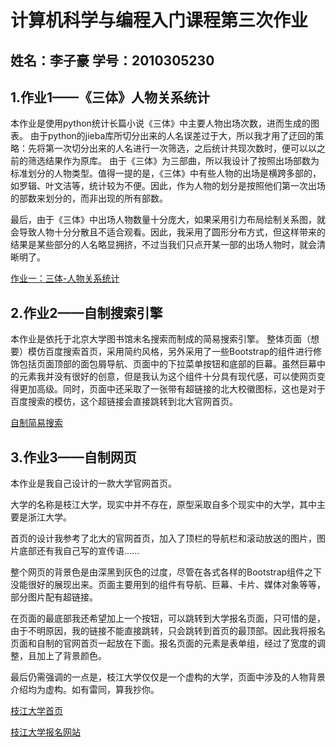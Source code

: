 # 计算机科学与编程入门课程第三次作业

## 姓名：李子豪 学号：2010305230

## 1.作业1——《三体》人物关系统计

本作业是使用python统计长篇小说《三体》中主要人物出场次数，进而生成的图表。
由于python的jieba库所切分出来的人名误差过于大，所以我才用了迂回的策略：先将第一次切分出来的人名进行一次筛选，之后统计共现次数时，便可以以之前的筛选结果作为原库。
由于《三体》为三部曲，所以我设计了按照出场部数为标准划分的人物类型。值得一提的是，《三体》中有些人物的出场是横跨多部的，如罗辑、叶文洁等，统计较为不便。因此，作为人物的划分是按照他们第一次出场的部数来划分的，而非出现的所有部数。

最后，由于《三体》中出场人物数量十分庞大，如果采用引力布局绘制关系图，就会导致人物十分分散且不适合观看。因此，我采用了圆形分布方式，但这样带来的结果是某些部分的人名略显拥挤，不过当我们只点开某一部的出场人物时，就会清晰明了。

[作业一：三体-人物关系统计][1]

## 2.作业2——自制搜索引擎

本作业是依托于北京大学图书馆未名搜索而制成的简易搜索引擎。
整体页面（想要）模仿百度搜索首页，采用简约风格，另外采用了一些Bootstrap的组件进行修饰包括页面顶部的面包屑导航、页面中的下拉菜单按钮和底部的巨幕。虽然巨幕中的元素我并没有很好的创意，但是我认为这个组件十分具有现代感，可以使网页变得更加高级。同时，页面中还采取了一张带有超链接的北大校徽图标，这也是对于百度搜索的模仿，这个超链接会直接跳转到北大官网首页。

[自制简易搜索][2]

## 3.作业3——自制网页

本作业是我自己设计的一款大学官网首页。

大学的名称是枝江大学，现实中并不存在，原型采取自多个现实中的大学，其中主要是浙江大学。

首页的设计我参考了北大的官网首页，加入了顶栏的导航栏和滚动放送的图片，图片底部还有我自己写的宣传语……

整个网页的背景色是由深黑到灰色的过度，尽管在各式各样的Bootstrap组件之下没能很好的展现出来。页面主要用到的组件有导航、巨幕、卡片、媒体对象等等，部分图片配有超链接。

在页面的最底部我还希望加上一个按钮，可以跳转到大学报名页面，只可惜的是，由于不明原因，我的链接不能直接跳转，只会跳转到首页的最顶部。因此我将报名页面和自制的官网首页一起放在下面。报名页面的元素是表单组，经过了宽度的调整，且加上了背景颜色。

最后仍需强调的一点是，枝江大学仅仅是一个虚构的大学，页面中涉及的人物背景介绍均为虚构。如有雷同，算我抄你。

[枝江大学首页][3]

[枝江大学报名网站][4]

[1]:https://PrideLeo.github.io/threebody_connection.html

[2]:https://PrideLeo.github.io/ezsearch.html

[3]:https://PrideLeo.github.io/zhijiang.edu.cn.html

[4]:https://PrideLeo.github.io/signupforzju.html

